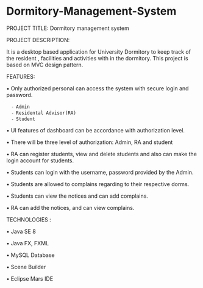 # Dormitory-Management-System

PROJECT TITLE: Dormitory management system

PROJECT DESCRIPTION: 

It is a desktop based application for University Dormitory to keep track of the resident , facilities and activities with in the dormitory. This project is based on MVC design pattern.


FEATURES:

• Only authorized personal can access the system with secure login and password.
      
      ⁃ Admin
      ⁃ Residental Advisor(RA)
      ⁃ Student

• UI features of dashboard can be accordance with authorization level.

• There will be three level of authorization: Admin, RA and student

• RA can register students, view and delete students and also can make the login account for students.

• Students can login with the username, password provided by the Admin.

• Students are allowed to complains regarding to their respective dorms.

• Students can view the notices and can add complains.

• RA can add the notices, and can view complains.

TECHNOLOGIES :

• Java SE 8

• Java FX, FXML

• MySQL Database

• Scene Builder

• Eclipse Mars IDE
